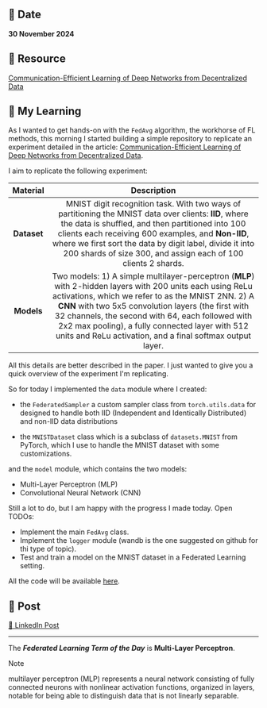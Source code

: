 ## 📅 Date
**30 November 2024**


## 📰 Resource
[Communication-Efficient Learning of Deep Networks from Decentralized Data](https://arxiv.org/pdf/1602.05629)


## 🔖 My Learning
As I wanted to get hands-on with the `FedAvg` algorithm, the workhorse of FL methods, this morning I started building a simple repository to replicate an experiment detailed in the article: [Communication-Efficient Learning of Deep Networks from Decentralized Data](https://arxiv.org/pdf/1602.05629).

I aim to replicate the following experiment:

Material            |  Description
:-------------------------:|:-------------------------:
**Dataset** | MNIST digit recognition task. With two ways of partitioning the MNIST data over clients: **IID**, where the data is shuffled, and then partitioned into 100 clients each receiving 600 examples, and **Non-IID**, where we first sort the data by digit label, divide it into 200 shards of size 300, and assign each of 100 clients 2 shards.
**Models** | Two models: 1) A simple multilayer-perceptron (**MLP**) with 2-hidden layers with 200 units each using ReLu activations, which we refer to as the MNIST 2NN. 2) A **CNN** with two 5x5 convolution layers (the first with 32 channels, the second with 64, each followed with 2x2 max pooling), a fully connected layer with 512 units and ReLu activation, and a final softmax output layer. 

All this details are better described in the paper. I just wanted to give you a quick overview of the experiment I'm replicating.

So for today I implemented the `data` module where I created:

- the `FederatedSampler` a custom sampler class from `torch.utils.data` for designed to handle both IID (Independent and Identically Distributed) and non-IID data distributions

- the `MNISTDataset` class which is a subclass of `datasets.MNIST` from PyTorch, which I use to handle the MNIST dataset with some customizations.

and the `model` module, which contains the two models:

- Multi-Layer Perceptron (MLP)
- Convolutional Neural Network (CNN)

Still a lot to do, but I am happy with the progress I made today.
Open TODOs:
- Implement the main `FedAvg` class.
- Implement the `logger` module (wandb is the one suggested on github for thi type of topic).
- Test and train a model on the MNIST dataset in a Federated Learning setting.

All the code will be available [here](./FedAvg).

## 📮 Post 

[📘 LinkedIn Post]()

------
The _**Federated Learning Term of the Day**_ is **Multi-Layer Perceptron**.
> [!NOTE]
> multilayer perceptron (MLP) represents a neural network consisting of fully connected neurons with nonlinear activation functions, organized in layers, notable for being able to distinguish data that is not linearly separable.

